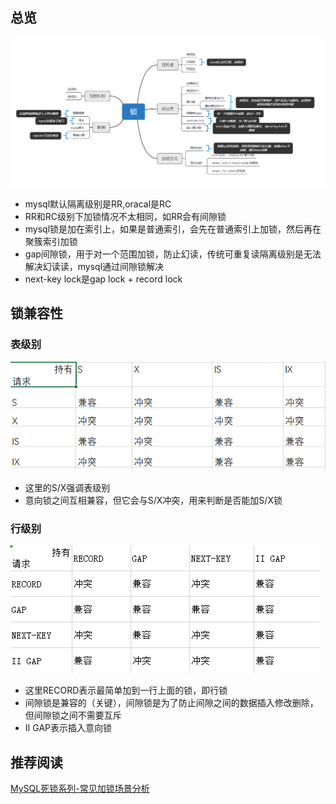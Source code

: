 ## 总览
![image](https://github.com/jmilktea/jmilktea/blob/master/mysql/images/%E9%94%81.png)
- mysql默认隔离级别是RR,oracal是RC  
- RR和RC级别下加锁情况不太相同，如RR会有间隙锁
- mysql锁是加在索引上，如果是普通索引，会先在普通索引上加锁，然后再在聚簇索引加锁  
- gap间隙锁，用于对一个范围加锁，防止幻读，传统可重复读隔离级别是无法解决幻读读，mysql通过间隙锁解决  
- next-key lock是gap lock + record lock

## 锁兼容性
### 表级别  
![image](https://github.com/jmilktea/jmilktea/blob/master/mysql/images/table-lock.png)  
- 这里的S/X强调表级别
- 意向锁之间互相兼容，但它会与S/X冲突，用来判断是否能加S/X锁

### 行级别  
![image](https://github.com/jmilktea/jmilktea/blob/master/mysql/images/record-lock.png)  
- 这里RECORD表示最简单加到一行上面的锁，即行锁
- 间隙锁是兼容的（关键），间隙锁是为了防止间隙之间的数据插入修改删除，但间隙锁之间不需要互斥
- II GAP表示插入意向锁

## 推荐阅读  
[MySQL死锁系列-常见加锁场景分析](https://my.oschina.net/u/4215228/blog/4294120)  
